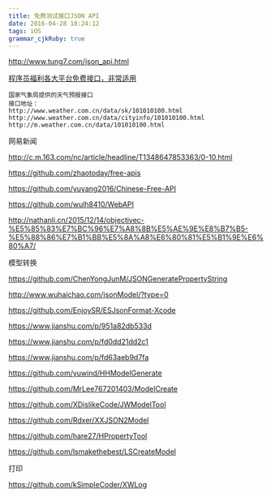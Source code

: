 ```yaml
---
title: 免费测试接口JSON API
date: 2016-04-28 18:24:12
tags: iOS
grammar_cjkRuby: true
---
```


http://www.tung7.com/json_api.html

[程序员福利各大平台免费接口，非常适用](http://www.superqq.com/blog/2014/12/05/cheng-xu-yuan-fu-li-ge-da-ping-tai-mian-fei-jie-kou-,fei-chang-gua-yong/)

```
国家气象局提供的天气预报接口
接口地址：
http://www.weather.com.cn/data/sk/101010100.html
http://www.weather.com.cn/data/cityinfo/101010100.html
http://m.weather.com.cn/data/101010100.html
```

网易新闻

http://c.m.163.com/nc/article/headline/T1348647853363/0-10.html

https://github.com/zhaotoday/free-apis

https://github.com/yuyang2016/Chinese-Free-API

https://github.com/wulh8410/WebAPI



http://nathanli.cn/2015/12/14/objectivec-%E5%85%83%E7%BC%96%E7%A8%8B%E5%AE%9E%E8%B7%B5-%E5%88%86%E7%B1%BB%E5%8A%A8%E6%80%81%E5%B1%9E%E6%80%A7/

模型转换

https://github.com/ChenYongJunM/JSONGeneratePropertyString

http://www.wuhaichao.com/jsonModel/?type=0

https://github.com/EnjoySR/ESJsonFormat-Xcode

https://www.jianshu.com/p/951a82db533d

https://www.jianshu.com/p/fd0dd21dd2c1

https://www.jianshu.com/p/fd63aeb9d7fa



https://github.com/yuwind/HHModelGenerate

https://github.com/MrLee767201403/ModelCreate

https://github.com/XDislikeCode/JWModelTool

https://github.com/Rdxer/XXJSON2Model



https://github.com/hare27/HPropertyTool

https://github.com/lsmakethebest/LSCreateModel

打印

https://github.com/kSimpleCoder/XWLog